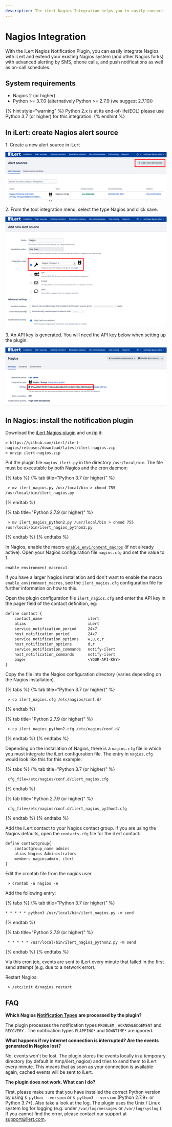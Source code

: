```yaml
---
description: The iLert Nagios Integration helps you to easily connect iLert with Nagios.
---
```


# Nagios Integration

With the iLert Nagios Notification Plugin, you can easily integrate Nagios with iLert and extend your existing Nagios system (and other Nagios forks) with advanced alerting by SMS, phone calls, and push notifications as well as on-call schedules.

## System requirements <a href="#requirements" id="requirements"></a>

* Nagios 2 (or higher)
* Python >= 3.7.0 (alternatively Python >= 2.7.9 (we suggest 2.7.10))

{% hint style="warning" %}
Python 2.x is at its end-of-life(EOL) please use Python 3.7 (or higher) for this integration.
{% endhint %}

## In iLert: create Nagios alert source <a href="#create-alarm-source" id="create-alarm-source"></a>

1\. Create a new alert source in iLert

![](../.gitbook/assets/na1.png)

2\. From the tool integration menu, select the type Nagios and click save.

![](../.gitbook/assets/na2.png)

3\. An API key is generated. You will need the API key below when setting up the plugin.

![](../.gitbook/assets/na3.png)

## In Nagios: install the notification plugin <a href="#installation-guide" id="installation-guide"></a>

Download the [iLert Nagios plugin](https://github.com/iLert/ilert-nagios) and unzip it:

```
> https://github.com/iLert/ilert-nagios/releases/download/latest/ilert-nagios.zip
> unzip ilert-nagios.zip
```

Put the plugin file `nagios_ilert.py` in the directory `/usr/local/bin`. The file must be executable by both Nagios and the cron daemon:

{% tabs %}
{% tab title="Python 3.7 (or higher)" %}
```
 > mv ilert_nagios.py /usr/local/bin > chmod 755 /usr/local/bin/ilert_nagios.py
```
{% endtab %}

{% tab title="Python 2.7.9 (or higher)" %}
```
 > mv ilert_nagios_python2.py /usr/local/bin > chmod 755 /usr/local/bin/ilert_nagios_python2.py
```
{% endtab %}
{% endtabs %}

In Nagios, enable the macro [`enable_environment_macros`](http://nagios.sourceforge.net/docs/3\_0/configmain.html#enable\_environment\_macros) (if not already active). Open your Nagios configuration file `nagios.cfg` and set the value to 1:

```
enable_environment_macros=1
```

If you have a larger Nagios installation and don't want to enable the macro `enable_environment_macros`, see the `ilert_nagios.cfg` configuration file for further information on how to this.

Open the plugin configuration file `ilert_nagios.cfg` and enter the API key in the pager field of the contact definition, eg:

```
define contact {
    contact_name                    ilert
    alias                           iLert
    service_notification_period     24x7
    host_notification_period        24x7
    service_notification_options    w,u,c,r
    host_notification_options       d,r
    service_notification_commands   notify-ilert
    host_notification_commands      notify-ilert
    pager                           <YOUR-API-KEY>
}
```

Copy the file into the Nagios configuration directory (varies depending on the Nagios installation).

{% tabs %}
{% tab title="Python 3.7 (or higher)" %}
```
 > cp ilert_nagios.cfg /etc/nagios/conf.d/
```
{% endtab %}

{% tab title="Python 2.7.9 (or higher)" %}
```
 > cp ilert_nagios_python2.cfg /etc/nagios/conf.d/
```
{% endtab %}
{% endtabs %}

Depending on the installation of Nagios, there is a `nagios.cfg` file in which you must integrate the iLert configuration file. The entry in `nagios.cfg` would look like this for this example:

{% tabs %}
{% tab title="Python 3.7 (or higher)" %}
```
 cfg_file=/etc/nagios/conf.d/ilert_nagios.cfg
```
{% endtab %}

{% tab title="Python 2.7.9 (or higher)" %}
```
 cfg_file=/etc/nagios/conf.d/ilert_nagios_python2.cfg
```
{% endtab %}
{% endtabs %}

Add the iLert contact to your Nagios contact group. If you are using the Nagios defaults, open the `contacts.cfg` file for the iLert contact:

```
define contactgroup{
    contactgroup_name admins
    alias Nagios Administrators
    members nagiosadmin, ilert
}
```

Edit the crontab file from the nagios user

```
 > crontab -u nagios -e
```

Add the following entry:

{% tabs %}
{% tab title="Python 3.7 (or higher)" %}
```
* * * * * python3 /usr/local/bin/ilert_nagios.py -m send
```
{% endtab %}

{% tab title="Python 2.7.9 (or higher)" %}
```
 * * * * * /usr/local/bin/ilert_nagios_python2.py -m send
```
{% endtab %}
{% endtabs %}

Via this cron job, events are sent to iLert every minute that failed in the first send attempt (e.g. due to a network error).

Restart Nagios:

```
 > /etc/init.d/nagios restart
```

## FAQ <a href="#faq" id="faq"></a>

**Which Nagios** [**Notification Types**](http://nagios.sourceforge.net/docs/3\_0/notifications.html) **are processed by the plugin?**

The plugin processes the notification types `PROBLEM` , `ACKNOWLEDGEMENT` and `RECOVERY` . The notification types `FLAPPING*` and `DOWNTIME*` are ignored.

**What happens if my internet connection is interrupted? Are the events generated in Nagios lost?**

No, events won't be lost. The plugin stores the events locally in a temporary directory (by default in /tmp/ilert\_nagios) and tries to send them to iLert every minute. This means that as soon as your connection is available again, cached events will be sent to iLert.

**The plugin does not work. What can I do?**

First, please make sure that you have installed the correct Python version by using  `$ python --version` or `$ python3 --version` (Python 2.7.9+ or Python 3.7+). Also take a look at the log. The plugin uses the Unix / Linux system log for logging (e.g. under `/var/log/messages` or `/var/log/syslog` ). If you cannot find the error, please contact our support at [support@ilert.com](mailto:support@ilert.com).
